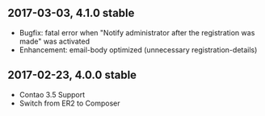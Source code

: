 2017-03-03, 4.1.0 stable
----------
- Bugfix: fatal error when "Notify administrator after the registration was made" was activated
- Enhancement: email-body optimized (unnecessary registration-details)

2017-02-23, 4.0.0 stable
----------
- Contao 3.5 Support
- Switch from ER2 to Composer 
